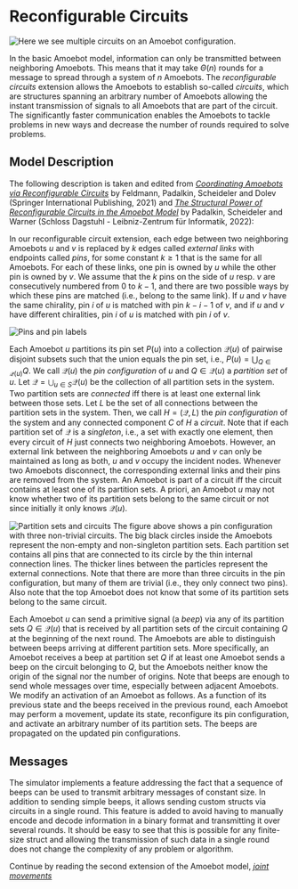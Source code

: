 # Reconfigurable Circuits

![Here we see multiple circuits on an Amoebot configuration.](~/images/amoebotscreencircuits.jpg "Reconfigurable Circuits")

In the basic Amoebot model, information can only be transmitted between neighboring Amoebots.
This means that it may take $\Theta(n)$ rounds for a message to spread through a system of $n$ Amoebots.
The *reconfigurable circuits* extension allows the Amoebots to establish so-called *circuits*, which are structures spanning an arbitrary number of Amoebots allowing the instant transmission of signals to all Amoebots that are part of the circuit.
The significantly faster communication enables the Amoebots to tackle problems in new ways and decrease the number of rounds required to solve problems.


## Model Description

The following description is taken and edited from [*Coordinating Amoebots via Reconfigurable Circuits*][1] by Feldmann, Padalkin, Scheideler and Dolev (Springer International Publishing, 2021) and [*The Structural Power of Reconfigurable Circuits in the Amoebot Model*][2] by Padalkin, Scheideler and Warner (Schloss Dagstuhl - Leibniz-Zentrum für Informatik, 2022):

In our reconfigurable circuit extension, each edge between two neighboring Amoebots $u$ and $v$ is replaced by $k$ edges called *external links* with endpoints called *pins*, for some constant $k \geq 1$ that is the same for all Amoebots.
For each of these links, one pin is owned by $u$ while the other pin is owned by $v$.
We assume that the $k$ pins on the side of $u$ resp. $v$ are consecutively numbered from $0$ to $k-1$, and there are two possible ways by which these pins are matched (i.e., belong to the same link).
If $u$ and $v$ have the same chirality, pin $i$ of $u$ is matched with pin $k - i - 1$ of $v$, and if $u$ and $v$ have different chiralities, pin $i$ of $u$ is matched with pin $i$ of $v$.

![Pins and pin labels](~/images/pin_labeling.png "Pins and pin labels")

Each Amoebot $u$ partitions its pin set $P(u)$ into a collection $\mathcal{Q}(u)$ of pairwise disjoint subsets such that the union equals the pin set, i.e., $P(u) = \bigcup_{Q \in \mathcal{Q}(u)} Q$.
We call $\mathcal{Q}(u)$ the *pin configuration* of $u$ and $Q \in \mathcal{Q}(u)$ a *partition set* of $u$.
Let $\mathcal{Q} = \bigcup_{u \in S} \mathcal{Q}(u)$ be the collection of all partition sets in the system.
Two partition sets are *connected* iff there is at least one external link between those sets.
Let $L$ be the set of all connections between the partition sets in the system.
Then, we call $H = (\mathcal{Q}, L)$ the *pin configuration* of the system and any connected component $C$ of $H$ a *circuit*.
Note that if each partition set of $\mathcal{Q}$ is a *singleton*, i.e., a set with exactly one element, then every circuit of $H$ just connects two neighboring Amoebots.
However, an external link between the neighboring Amoebots $u$ and $v$ can only be maintained as long as both, $u$ and $v$ occupy the incident nodes.
Whenever two Amoebots disconnect, the corresponding external links and their pins are removed from the system.
An Amoebot is part of a circuit iff the circuit contains at least one of its partition sets.
A priori, an Amoebot $u$ may not know whether two of its partition sets belong to the same circuit or not since initially it only knows $\mathcal{Q}(u)$.

![Partition sets and circuits](~/images/circuits_model_2.png "Partition sets and circuits")
The figure above shows a pin configuration with three non-trivial circuits.
The big black circles inside the Amoebots represent the non-empty and non-singleton partition sets.
Each partition set contains all pins that are connected to its circle by the thin internal connection lines.
The thicker lines between the particles represent the external connections.
Note that there are more than three circuits in the pin configuration, but many of them are trivial (i.e., they only connect two pins).
Also note that the top Amoebot does not know that some of its partition sets belong to the same circuit.

Each Amoebot $u$ can send a primitive signal (a *beep*) via any of its partition sets $Q \in \mathcal{Q}(u)$ that is received by all partition sets of the circuit containing $Q$ at the beginning of the next round.
The Amoebots are able to distinguish between beeps arriving at different partition sets.
More specifically, an Amoebot receives a beep at partition set $Q$ if at least one Amoebot sends a beep on the circuit belonging to $Q$, but the Amoebots neither know the origin of the signal nor the number of origins.
Note that beeps are enough to send whole messages over time, especially between adjacent Amoebots.
We modify an activation of an Amoebot as follows.
As a function of its previous state and the beeps received in the previous round, each Amoebot may perform a movement, update its state, reconfigure its pin configuration, and activate an arbitrary number of its partition sets.
The beeps are propagated on the updated pin configurations.


## Messages

The simulator implements a feature addressing the fact that a sequence of beeps can be used to transmit arbitrary messages of constant size.
In addition to sending simple beeps, it allows sending custom structs via circuits in a single round.
This feature is added to avoid having to manually encode and decode information in a binary format and transmitting it over several rounds.
It should be easy to see that this is possible for any finite-size struct and allowing the transmission of such data in a single round does not change the complexity of any problem or algorithm.


Continue by reading the second extension of the Amoebot model, [*joint movements*](jm.md)



[1]: https://doi.org/10.1007/978-3-030-91081-5_34
[2]: https://doi.org/10.4230/LIPIcs.DNA.28.8
